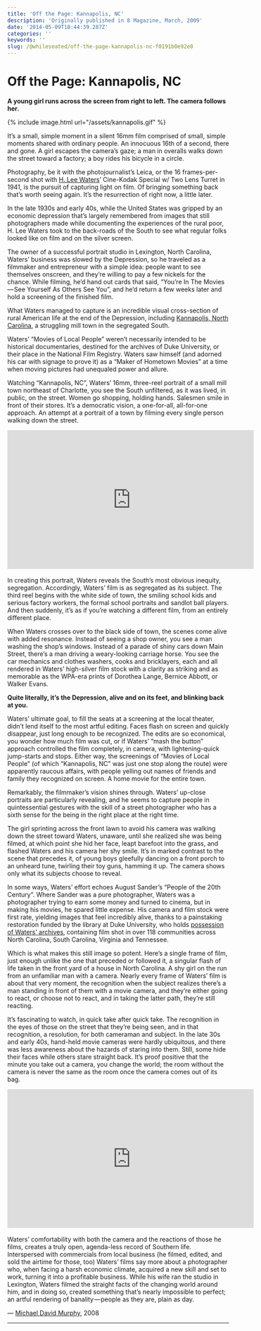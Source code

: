 ```yaml
---
title: 'Off the Page: Kannapolis, NC'
description: 'Originally published in 8 Magazine, March, 2009'
date: '2014-05-09T18:44:39.287Z'
categories: ''
keywords: ''
slug: /@whileseated/off-the-page-kannapolis-nc-f0191b0e92e0
---
```


# Off the Page: Kannapolis, NC

**A young girl runs across the screen from right to left. The camera follows her.**

{% include image.html url="/assets/kannapolis.gif" %}

It’s a small, simple moment in a silent 16mm film comprised of small, simple moments shared with ordinary people. An innocuous 16th of a second, there and gone. A girl escapes the camera’s gaze; a man in overalls walks down the street toward a factory; a boy rides his bicycle in a circle.

Photography, be it with the photojournalist’s Leica, or the 16 frames-per-second shot with [H. Lee Waters](http://en.wikipedia.org/wiki/Herbert_Lee_Waters)’ Cine-Kodak Special w/ Two Lens Turret in 1941, is the pursuit of capturing light on film. Of bringing something back that’s worth seeing again. It’s the resurrection of right now, a little later.

In the late 1930s and early 40s, while the United States was gripped by an economic depression that’s largely remembered from images that still photographers made while documenting the experiences of the rural poor, H. Lee Waters took to the back-roads of the South to see what regular folks looked like on film and on the silver screen.

The owner of a successful portrait studio in Lexington, North Carolina, Waters’ business was slowed by the Depression, so he traveled as a filmmaker and entrepreneur with a simple idea: people want to see themselves onscreen, and they’re willing to pay a few nickels for the chance. While filming, heʼd hand out cards that said, “You’re In The Movies — See Yourself As Others See You”, and heʼd return a few weeks later and hold a screening of the finished film.

What Waters managed to capture is an incredible visual cross-section of rural American life at the end of the Depression, including [Kannapolis, North Carolina](http://en.wikipedia.org/wiki/Kannapolis,_North_Carolina#film), a struggling mill town in the segregated South.

Waters’ “Movies of Local People” weren’t necessarily intended to be historical documentaries, destined for the archives of Duke University, or their place in the National Film Registry. Waters saw himself (and adorned his car with signage to prove it) as a “Maker of Hometown Movies” at a time when moving pictures had unequaled power and allure.

Watching “Kannapolis, NC”, Waters’ 16mm, three-reel portrait of a small mill town northeast of Charlotte, you see the South unfiltered, as it was lived, in public, on the street. Women go shopping, holding hands. Salesmen smile in front of their stores. It’s a democratic vision, a one-for-all, all-for-one approach. An attempt at a portrait of a town by filming every single person walking down the street.

<div align="center"><iframe align="center" width="560" height="315" src="https://www.youtube.com/embed/2hcoUixfnSI" frameborder="0" allow="autoplay; encrypted-media" allowfullscreen></iframe></div>  
<br>
In creating this portrait, Waters reveals the South’s most obvious inequity, segregation. Accordingly, Waters’ film is as segregated as its subject. The third reel begins with the white side of town, the smiling school kids and serious factory workers, the formal school portraits and sandlot ball players. And then suddenly, it’s as if you’re watching a different film, from an entirely different place.

When Waters crosses over to the black side of town, the scenes come alive with added resonance. Instead of seeing a shop owner, you see a man washing the shop’s windows. Instead of a parade of shiny cars down Main Street, there’s a man driving a weary-looking carriage horse. You see the car mechanics and clothes washers, cooks and bricklayers, each and all rendered in Waters’ high-silver film stock with a clarity as striking and as memorable as the WPA-era prints of Dorothea Lange, Bernice Abbott, or Walker Evans.

**Quite literally, it’s the Depression, alive and on its feet, and blinking back at you.**

Waters’ ultimate goal, to fill the seats at a screening at the local theater, didn’t lend itself to the most artful editing. Faces flash on screen and quickly disappear, just long enough to be recognized. The edits are so economical, you wonder how much film was cut, or if Waters’ “mash the button” approach controlled the film completely, in camera, with lightening-quick jump-starts and stops. Either way, the screenings of “Movies of Local People” (of which “Kannapolis, NC” was just one stop along the route) were apparently raucous affairs, with people yelling out names of friends and family they recognized on screen. A home movie for the entire town.

Remarkably, the filmmaker’s vision shines through. Watersʼ up-close portraits are particularly revealing, and he seems to capture people in quintessential gestures with the skill of a street photographer who has a sixth sense for the being in the right place at the right time.

The girl sprinting across the front lawn to avoid his camera was walking down the street toward Waters, unaware, until she realized she was being filmed, at which point she hid her face, leapt barefoot into the grass, and flashed Waters and his camera her shy smile. It’s in marked contrast to the scene that precedes it, of young boys gleefully dancing on a front porch to an unheard tune, twirling their toy guns, hamming it up. The camera shows only what its subjects choose to reveal.

In some ways, Waters’ effort echoes August Sander’s “People of the 20th Century”. Where Sander was a pure photographer, Waters was a photographer trying to earn some money and turned to cinema, but in making his movies, he spared little expense. His camera and film stock were first rate, yielding images that feel incredibly alive, thanks to a painstaking restoration funded by the library at Duke University, who holds [possession of Waters’ archives](http://library.duke.edu/rubenstein/findingaids/watershlee/), containing film shot in over 118 communities across North Carolina, South Carolina, Virginia and Tennessee.

Which is what makes this still image so potent. Here’s a single frame of film, just enough unlike the one that preceded or followed it, a singular flash of life taken in the front yard of a house in North Carolina. A shy girl on the run from an unfamiliar man with a camera. Nearly every frame of Waters’ film is about that very moment, the recognition when the subject realizes there’s a man standing in front of them with a movie camera, and they’re either going to react, or choose not to react, and in taking the latter path, they’re still reacting.

It’s fascinating to watch, in quick take after quick take. The recognition in the eyes of those on the street that theyʼre being seen, and in that recognition, a resolution, for both cameraman and subject. In the late 30s and early 40s, hand-held movie cameras were hardly ubiquitous, and there was less awareness about the hazards of staring into them. Still, some hide their faces while others stare straight back. It’s proof positive that the minute you take out a camera, you change the world; the room without the camera is never the same as the room once the camera comes out of its bag.

<div align="center"><iframe align="center" width="560" height="315" src="https://www.youtube.com/embed/lhhuLCcBh8k" frameborder="0" allow="autoplay; encrypted-media" allowfullscreen></iframe></div>
<br>
Waters’ comfortability with both the camera and the reactions of those he films, creates a truly open, agenda-less record of Southern life. Interspersed with commercials from local business (he filmed, edited, and sold the airtime for those, too) Waters’ films say more about a photographer who, when facing a harsh economic climate, acquired a new skill and set to work, turning it into a profitable business. While his wife ran the studio in Lexington, Waters filmed the straight facts of the changing world around him, and in doing so, created something that’s nearly impossible to perfect; an artful rendering of banality — people as they are, plain as day.

— [Michael David Murphy](http://michaeldavidmurphy.com), 2008

---

